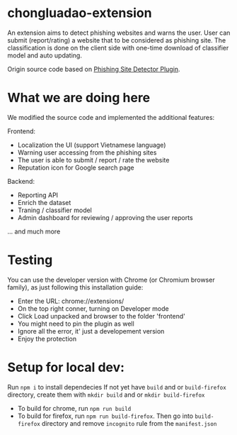 # chongluadao-extension
An extension aims to detect phishing websites and warns the user. User can submit (report/rating) a website that to be considered as phishing site. The classification is done on the client side with one-time download of classifier model and auto updating.

Origin source code based on [Phishing Site Detector Plugin](https://github.com/picopalette/phishing-detection-plugin).

# What we are doing here
We modified the source code and implemented the additional features:

Frontend:
- Localization the UI (support Vietnamese language)
- Warning user accessing from the phishing sites
- The user is able to submit / report / rate the website
- Reputation icon for Google search page

Backend:
- Reporting API
- Enrich the dataset
- Traning / classifier model
- Admin dashboard for reviewing / approving the user reports


... and much more

# Testing
You can use the developer version with Chrome (or Chromium browser family), as just following this installation guide:
- Enter the URL: chrome://extensions/
- On the top right conner, turning on Developer mode
- Click Load unpacked and browser to the folder 'frontend'
- You might need to pin the plugin as well
- Ignore all the error, it' just a developement version
- Enjoy the protection

# Setup for local dev:
Run `npm i` to install dependecies
If not yet have `build` and or `build-firefox` directory, create them with `mkdir build` and or `mkdir build-firefox`
- To build for chrome, run `npm run build`
- To build for firefox, run `npm run build-firefox`. Then go into `build-firefox` directory and remove `incognito` rule from the `manifest.json`
